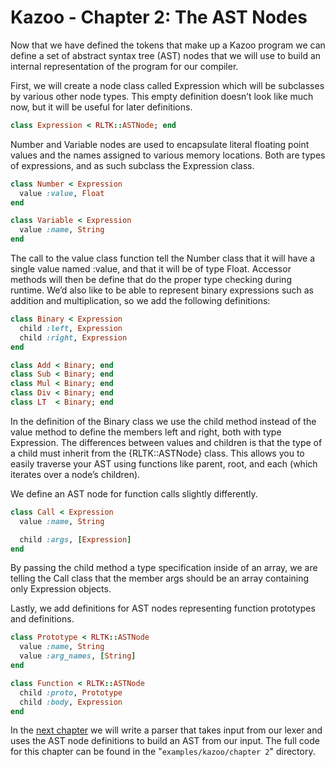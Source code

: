 # Kazoo - Chapter 2: The AST Nodes

Now that we have defined the tokens that make up a Kazoo program we can define a set of abstract syntax tree (AST) nodes that we will use to build an internal representation of the program for our compiler.

First, we will create a node class called Expression which will be subclasses by various other node types.  This empty definition doesn’t look like much now, but it will be useful for later definitions.

```Ruby
class Expression < RLTK::ASTNode; end
```

Number and Variable nodes are used to encapsulate literal floating point values and the names assigned to various memory locations.  Both are types of expressions, and as such subclass the Expression class.

```Ruby
class Number < Expression
  value :value, Float
end

class Variable < Expression
  value :name, String
end
```

The call to the value class function tell the Number class that it will have a single value named :value, and that it will be of type Float.  Accessor methods will then be define that do the proper type checking during runtime.  We’d also like to be able to represent binary expressions such as addition and multiplication, so we add the following definitions:

```Ruby
class Binary < Expression
  child :left, Expression
  child :right, Expression
end

class Add < Binary; end
class Sub < Binary; end
class Mul < Binary; end
class Div < Binary; end
class LT  < Binary; end
```

In the definition of the Binary class we use the child method instead of the value method to define the members left and right, both with type Expression.  The differences between values and children is that the type of a child must inherit from the {RLTK::ASTNode} class.  This allows you to easily traverse your AST using functions like parent, root, and each (which iterates over a node’s children).

We define an AST node for function calls slightly differently.

```Ruby
class Call < Expression
  value :name, String

  child :args, [Expression]
end
```

By passing the child method a type specification inside of an array, we are telling the Call class that the member args should be an array containing only Expression objects.

Lastly, we add definitions for AST nodes representing function prototypes and definitions.

```Ruby
class Prototype < RLTK::ASTNode
  value :name, String
  value :arg_names, [String]
end

class Function < RLTK::ASTNode
  child :proto, Prototype
  child :body, Expression
end
```

In the [next chapter](../chapter%203/Chapter3.md) we will write a parser that takes input from our lexer and uses the AST node definitions to build an AST from our input. The full code for this chapter can be found in the "`examples/kazoo/chapter 2`" directory.
